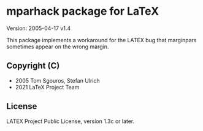 # mparhack package for LaTeX

Version: 2005-04-17 v1.4

This package implements a workaround for the LATEX bug that marginpars
sometimes appear on the wrong margin.



## Copyright (C)
* 2005             Tom Sgouros, Stefan Ulrich
* 2021             LaTeX Project Team

## License
LATEX Project Public License, version 1.3c or later.
